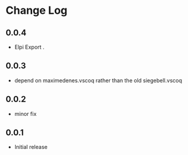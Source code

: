 # Change Log

## 0.0.4

- Elpi Export <qualid>.

## 0.0.3

- depend on maximedenes.vscoq rather than the old siegebell.vscoq

## 0.0.2

- minor fix

## 0.0.1

- Initial release
